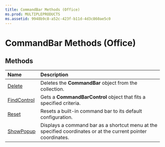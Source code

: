 ```yaml
---
title: CommandBar Methods (Office)
ms.prod: MULTIPLEPRODUCTS
ms.assetid: 9948b9c8-a52c-423f-b11d-4d3c860ae5c0
---
```



# CommandBar Methods (Office)

## Methods



|**Name**|**Description**|
|:-----|:-----|
|[Delete](commandbar-delete-method-office.md)|Deletes the  **CommandBar** object from the collection.|
|[FindControl](commandbar-findcontrol-method-office.md)|Gets a  **CommandBarControl** object that fits a specified criteria.|
|[Reset](commandbar-reset-method-office.md)|Resets a built-in command bar to its default configuration.|
|[ShowPopup](commandbar-showpopup-method-office.md)|Displays a command bar as a shortcut menu at the specified coordinates or at the current pointer coordinates.|


